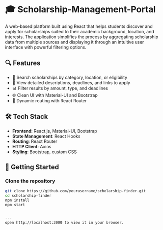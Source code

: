 # 🎓 Scholarship-Management-Portal

A web-based platform built using React that helps students discover and apply for scholarships suited to their academic background, location, and interests. The application simplifies the process by aggregating scholarship data from multiple sources and displaying it through an intuitive user interface with powerful filtering options.


## 🔍 Features

- 🔎 Search scholarships by category, location, or eligibility  
- 📄 View detailed descriptions, deadlines, and links to apply  
- 📊 Filter results by amount, type, and deadlines  
- 🌐 Clean UI with Material-UI and Bootstrap  
- 🔁 Dynamic routing with React Router


## 🛠️ Tech Stack

- **Frontend**: React.js, Material-UI, Bootstrap  
- **State Management**: React Hooks  
- **Routing**: React Router  
- **HTTP Client**: Axios  
- **Styling**: Bootstrap, custom CSS


## 🚀 Getting Started

### Clone the repository

```bash
git clone https://github.com/yourusername/scholarship-finder.git
cd scholarship-finder
npm install
npm start


---
open http://localhost:3000 to view it in your browser.



